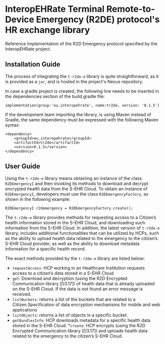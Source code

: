 # InteropEHRate Terminal Remote-to-Device Emergency (R2DE) protocol's HR exchange library
Reference Implementation of the R2D Emergency protocol specified by the InteropEHRate project.

## Installation Guide
The process of integrating the `t-r2de-e` library is quite straightforward, as it is provided as a `jar`, and is hosted in the project's Nexus repository. 

In case a gradle project is created, the following line needs to be inserted in the dependencies section of the build.gradle file:
```
implementation(group:'eu.interopehrate', name:tr2de, version: '0.1.5')
```

If the development team importing the library, is using Maven instead of Gradle, the same dependency must be expressed with the following Maven syntax:
```
<dependency>
	<groupId>eu.interopehrate</groupId>
	<artifactId>tr2de</artifactId>
	<version>0.1.5</version>
</dependency>
```

## User Guide
Using the `t-r2de-e` library means obtaining an instance of the class `R2DEmergencyI` and then invoking its methods to download and decrypt encrypted health data from the S-EHR Cloud. To obtain an instance of `R2DEmergencyI`, developers must use the class `R2DEmergencyFactory`, as shown in the following example:

``` 
R2DEmergencyI r2demergency = R2DEmergencyFactory.create();
```

The `t-r2de-e` library provides methods for requesting access to a Citizen’s health information stored in the S-EHR Cloud, and downloading such information from the S-EHR Cloud. In addition, the latest version of `t-r2de-e` library, includes additional functionalities that can be utilized by HCPs, such as the ability to upload health data related to the emergency to the citizen’s S-EHR Cloud provider, as well as the ability to download metadata information for a specific health record.

The exact methods provided by the `t-r2de-e` library are listed below: 
* `requestAccess`: HCP working in an Healthcare Institution requests access to a citizen’s data stored in a S-EHR Cloud 
* `get`: Download and decryption (using the R2D Encrypted Communication library [D3.17]) of health data that is already uploaded on the S-EHR Cloud. If the data is not found an error message is received.
* `listBuckets`: returns a list of the buckets that are related to a Citizen.Specification of data encryption mechanisms for mobile and web applications
* `listObjects`: returns a list of objects in a specific bucket.
* `getBundlesInfo`: HCP downloads metadata for a specific health data stored in the S-EHR Cloud.
*`create`: HCP encrypts (using the R2D Encrypted Communication library [D3.17]) and uploads health data related to the emergency to the citizen’s S-EHR Cloud.
